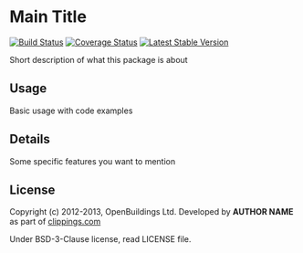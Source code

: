 # Main Title

[![Build Status](https://travis-ci.org/OpenBuildings/PACKAGE_NAME.png?branch=master)](https://travis-ci.org/OpenBuildings/PACKAGE_NAME)
[![Coverage Status](https://coveralls.io/repos/OpenBuildings/PACKAGE_NAME/badge.png?branch=master)](https://coveralls.io/r/OpenBuildings/PACKAGE_NAME?branch=master)
[![Latest Stable Version](https://poser.pugx.org/openbuildings/PACKAGE_NAME/v/stable.png)](https://packagist.org/packages/openbuildings/PACKAGE_NAME)

Short description of what this package is about

## Usage

Basic usage with code examples

## Details

Some specific features you want to mention

## License

Copyright (c) 2012-2013, OpenBuildings Ltd. Developed by __AUTHOR NAME__ as part of [clippings.com](http://clippings.com)

Under BSD-3-Clause license, read LICENSE file.
